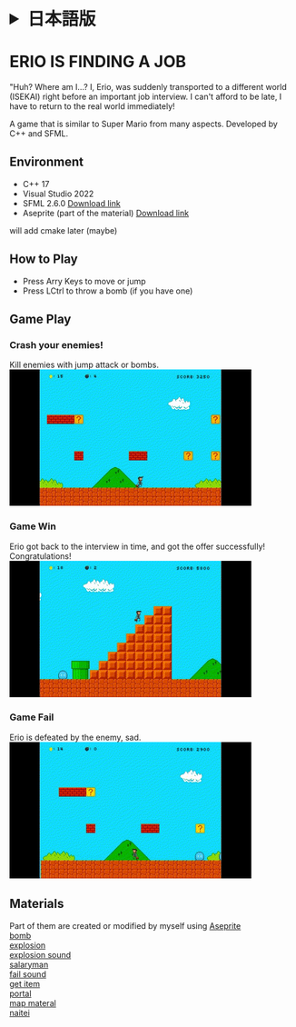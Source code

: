 <details>
<summary style="font-size: 30px;"><strong>日本語版</strong></summary>
<div>

# 就活生エリオ

「あれ？これは一体...。僕、エリオ、重要な就職面接の前に、わけ分かんない異世界に転送されてしまった。
遅刻なんて許されない、早く現実世界に戻らないと！」

いろんな意味でスーパーマリオに似ているゲームw。C++とSFMLによる開発。

## 環境 & ツール
- C++ 17
- Visual Studio 2022
- SFML 2.6.0 [ダウンロード](https://www.sfml-dev.org/download/sfml/2.6.0/)
- Aseprite (一部の素材) [ダウンロード](https://www.aseprite.org/)

## ゲーム操作
- 方向キー：移動またはジャンプ。
- LCTRL：爆弾を投げる（爆弾がある場合）
## ゲームプレイ
### 敵を倒せ！
ジャンプ攻撃あるいは爆弾攻撃で敵を倒せ！\
![](GamePlay/crashEnemy.gif)
### 勝利
なんとなく現実世界に戻り、面接に間に合ったため、内定獲得！\
![](GamePlay/win.gif)
### 失敗
敵に潰された...もう間に合わない...\
![](GamePlay/fail.gif)

## 素材
[Aseprite](https://www.aseprite.org/)で自制（一部）\
[bomb](https://www.flaticon.com/free-icons/bomb)\
[explosion](https://opengameart.org/content/explosion-set-1-m484-games)\
[explosion sound](http://creativecommons.org/licenses/by-sa/3.0/)\
[salaryman](https://opengameart.org/content/pixelated-employee-character)\
[fail sound](https://pixabay.com/sound-effects/kl-music-box-game-over-iii-152202/)\
[get item](https://pixabay.com/sound-effects/search/getitem/)\
[portal](https://opengameart.org/content/portals-32-x-48)\
[map materal](https://github.com/Kofybrek/Super-Mario-Bros/tree/Main/Source/Resources)\
[naitei](https://www.irasutoya.com/search?q=%E5%B0%B1%E6%B4%BB)


</div>
</details>

# ERIO IS FINDING A JOB
 "Huh? Where am I...?  I, Erio, was suddenly transported to a different world (ISEKAI) right before an important job interview. I can't afford to be late, I have to return to the real world immediately!

A game that is similar to Super Mario from many aspects. Developed by C++ and SFML.

## Environment
- C++ 17
- Visual Studio 2022
- SFML 2.6.0 [Download link](https://www.sfml-dev.org/download/sfml/2.6.0/)
- Aseprite (part of the material) [Download link](https://www.aseprite.org/)

will add cmake later (maybe)

## How to Play
- Press Arry Keys to move or jump
- Press LCtrl to throw a bomb (if you have one)

## Game Play
### Crash your enemies!
Kill enemies with jump attack or bombs.\
![](GamePlay/crashEnemy.gif)
### Game Win
Erio got back to the interview in time, and got the offer successfully! Congratulations!\
![](GamePlay/win.gif)
### Game Fail
Erio is defeated by the enemy, sad.\
![](GamePlay/fail.gif)

## Materials
Part of them are created or modified by myself using [Aseprite](https://www.aseprite.org/)\
[bomb](https://www.flaticon.com/free-icons/bomb)\
[explosion](https://opengameart.org/content/explosion-set-1-m484-games)\
[explosion sound](http://creativecommons.org/licenses/by-sa/3.0/)\
[salaryman](https://opengameart.org/content/pixelated-employee-character)\
[fail sound](https://pixabay.com/sound-effects/kl-music-box-game-over-iii-152202/)\
[get item](https://pixabay.com/sound-effects/search/getitem/)\
[portal](https://opengameart.org/content/portals-32-x-48)\
[map materal](https://github.com/Kofybrek/Super-Mario-Bros/tree/Main/Source/Resources)\
[naitei](https://www.irasutoya.com/search?q=%E5%B0%B1%E6%B4%BB)